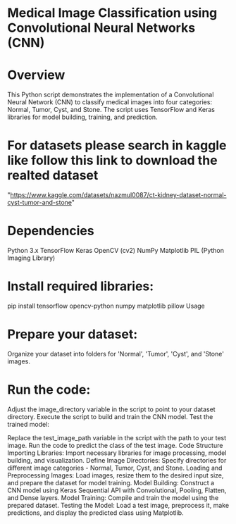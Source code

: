 # Medical Image Classification using Convolutional Neural Networks (CNN)
# Overview
This Python script demonstrates the implementation of a Convolutional Neural Network (CNN) to classify medical images into four categories: Normal, Tumor, Cyst, and Stone. The script uses TensorFlow and Keras libraries for model building, training, and prediction.

# For datasets please search in kaggle like  follow this link to download the realted dataset 

"https://www.kaggle.com/datasets/nazmul0087/ct-kidney-dataset-normal-cyst-tumor-and-stone"

# Dependencies
Python 3.x
TensorFlow
Keras
OpenCV (cv2)
NumPy
Matplotlib
PIL (Python Imaging Library)

# Install required libraries:

pip install tensorflow opencv-python numpy matplotlib pillow
Usage
# Prepare your dataset:

Organize your dataset into folders for 'Normal', 'Tumor', 'Cyst', and 'Stone' images.
# Run the code:

Adjust the image_directory variable in the script to point to your dataset directory.
Execute the script to build and train the CNN model.
Test the trained model:

Replace the test_image_path variable in the script with the path to your test image.
Run the code to predict the class of the test image.
Code Structure
Importing Libraries: Import necessary libraries for image processing, model building, and visualization.
Define Image Directories: Specify directories for different image categories - Normal, Tumor, Cyst, and Stone.
Loading and Preprocessing Images: Load images, resize them to the desired input size, and prepare the dataset for model training.
Model Building: Construct a CNN model using Keras Sequential API with Convolutional, Pooling, Flatten, and Dense layers.
Model Training: Compile and train the model using the prepared dataset.
Testing the Model: Load a test image, preprocess it, make predictions, and display the predicted class using Matplotlib.

